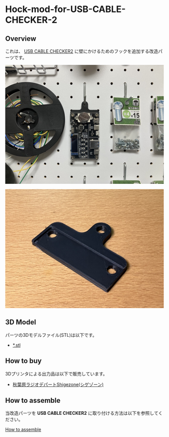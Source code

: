 # Hock-mod-for-USB-CABLE-CHECKER-2

## Overview
これは、 [USB CABLE CHECKER2](https://bit-trade-one.co.jp/adusbcim/) に壁にかけるためのフックを追加する改造パーツです。

![使用例](./res/on_perforated_board.jpg)

![パーツ本体](./res/hook_mod.jpg)

## 3D Model
パーツの3Dモデルファイル(STL)は以下です。

- [*.stl](*.stl)

## How to buy
3Dプリンタによる出力品は以下で販売しています。

- [秋葉原ラジオデパートShigezone(シゲゾーン)](https://www.shigezone.com/)

## How to assemble
当改造パーツを **USB CABLE CHECKER2** に取り付ける方法は以下を参照してください。

[How to assemble](./doc/how_to_assemble.md)
